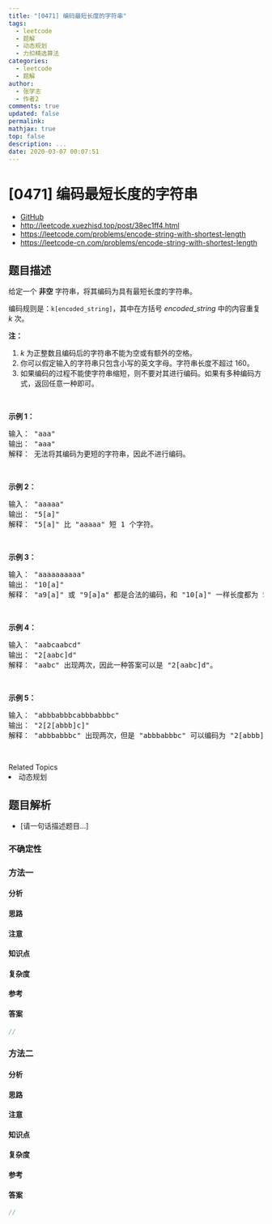 ```yaml
---
title: "[0471] 编码最短长度的字符串"
tags:
  - leetcode
  - 题解
  - 动态规划
  - 力扣精选算法
categories:
  - leetcode
  - 题解
author:
  - 张学志
  - 作者2
comments: true
updated: false
permalink:
mathjax: true
top: false
description: ...
date: 2020-03-07 00:07:51
---
```



# [0471] 编码最短长度的字符串
* [GitHub](https://github.com/algoboy101/LeetCodeCrowdsource/tree/master/_posts/QA/%5B0471%5D%20%E7%BC%96%E7%A0%81%E6%9C%80%E7%9F%AD%E9%95%BF%E5%BA%A6%E7%9A%84%E5%AD%97%E7%AC%A6%E4%B8%B2.md)
* http://leetcode.xuezhisd.top/post/38ec1ff4.html
* https://leetcode.com/problems/encode-string-with-shortest-length
* https://leetcode-cn.com/problems/encode-string-with-shortest-length


## 题目描述

<p>给定一个 <strong>非空</strong>&nbsp;字符串，将其编码为具有最短长度的字符串。</p>

<p>编码规则是：<code>k[encoded_string]</code>，其中在方括号&nbsp;<em>encoded_string </em>中的内容重复 <em>k</em> 次。</p>

<p><strong>注：</strong></p>

<ol>
	<li><em>k</em>&nbsp;为正整数且编码后的字符串不能为空或有额外的空格。</li>
	<li>你可以假定输入的字符串只包含小写的英文字母。字符串长度不超过 160。</li>
	<li>如果编码的过程不能使字符串缩短，则不要对其进行编码。如果有多种编码方式，返回任意一种即可。</li>
</ol>

<p>&nbsp;</p>

<p><strong>示例 1：</strong></p>

<pre>输入： &quot;aaa&quot;
输出： &quot;aaa&quot;
解释： 无法将其编码为更短的字符串，因此不进行编码。
</pre>

<p>&nbsp;</p>

<p><strong>示例 2：</strong></p>

<pre>输入： &quot;aaaaa&quot;
输出： &quot;5[a]&quot;
解释： &quot;5[a]&quot; 比 &quot;aaaaa&quot; 短 1 个字符。
</pre>

<p>&nbsp;</p>

<p><strong>示例 3：</strong></p>

<pre>输入： &quot;aaaaaaaaaa&quot;
输出： &quot;10[a]&quot;
解释： &quot;a9[a]&quot; 或 &quot;9[a]a&quot; 都是合法的编码，和 &quot;10[a]&quot; 一样长度都为 5。
</pre>

<p>&nbsp;</p>

<p><strong>示例 4：</strong></p>

<pre>输入： &quot;aabcaabcd&quot;
输出： &quot;2[aabc]d&quot;
解释： &quot;aabc&quot; 出现两次，因此一种答案可以是 &quot;2[aabc]d&quot;。
</pre>

<p>&nbsp;</p>

<p><strong>示例 5：</strong></p>

<pre>输入： &quot;abbbabbbcabbbabbbc&quot;
输出： &quot;2[2[abbb]c]&quot;
解释： &quot;abbbabbbc&quot; 出现两次，但是 &quot;abbbabbbc&quot; 可以编码为 &quot;2[abbb]c&quot;，因此一种答案可以是 &quot;2[2[abbb]c]&quot;。
</pre>

<p>&nbsp;</p>
<div><div>Related Topics</div><div><li>动态规划</li></div></div>


## 题目解析
* [请一句话描述题目...]

### 不确定性


### 方法一

#### 分析

#### 思路

#### 注意

#### 知识点

#### 复杂度

#### 参考

#### 答案

```cpp
//
```


### 方法二

#### 分析

#### 思路

#### 注意

#### 知识点

#### 复杂度

#### 参考

#### 答案

```cpp
//
```


